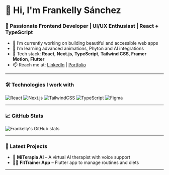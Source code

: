 # 👋 Hi, I'm Frankelly Sánchez

### 🧠 Passionate Frontend Developer | UI/UX Enthusiast | React + TypeScript

- 🔭 I’m currently working on building beautiful and accessible web apps
- 🌱 I’m learning advanced animations, Phyton and AI integrations
- 🧰 Tech stack: **React**, **Next.js**, **TypeScript**, **Tailwind CSS**, **Framer Motion**, **Flutter**
- 📫 Reach me at: [LinkedIn](https://www.linkedin.com/in/frankelly-s%C3%A1nchez-9192771bb/) | [Portfolio](https://portafolio-six-eta-97.vercel.app/)

---

### 🛠️ Technologies I work with

![React](https://img.shields.io/badge/-React-61DAFB?logo=react&logoColor=white&style=flat)
![Next.js](https://img.shields.io/badge/-Next.js-000000?logo=next.js&logoColor=white&style=flat)
![TailwindCSS](https://img.shields.io/badge/-Tailwind-38B2AC?logo=tailwind-css&logoColor=white&style=flat)
![TypeScript](https://img.shields.io/badge/-TypeScript-3178C6?logo=typescript&logoColor=white&style=flat)
![Figma](https://img.shields.io/badge/-Figma-F24E1E?logo=figma&logoColor=white&style=flat)

---

### 📈 GitHub Stats

![Frankelly's GitHub stats](https://github-readme-stats.vercel.app/api?username=frankellysanchez&show_icons=true&theme=radical)

---

### 📌 Latest Projects

- 🧠 **MiTerapia AI** – A virtual AI therapist with voice support
- 🏋️‍♂️ **FitTrainer App** – Flutter app to manage routines and diets

---

